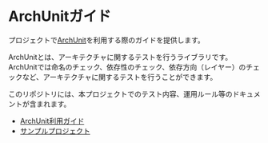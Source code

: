 # ArchUnitガイド

プロジェクトで[ArchUnit](https://www.archunit.org/)を利用する際のガイドを提供します。

ArchUnitとは、アーキテクチャに関するテストを行うライブラリです。
ArchUnitでは命名のチェック、依存性のチェック、依存方向（レイヤー）のチェックなど、アーキテクチャに関するテストを行うことができます。

このリポジトリには、本プロジェクトでのテスト内容、運用ルール等のドキュメントが含まれます。

- [ArchUnit利用ガイド](./docs/README.md)
- [サンプルプロジェクト](https://github.com/Fintan-contents/nablarch-system-development-guide/tree/master/%E3%82%B5%E3%83%B3%E3%83%97%E3%83%AB%E3%83%97%E3%83%AD%E3%82%B8%E3%82%A7%E3%82%AF%E3%83%88/%E3%82%BD%E3%83%BC%E3%82%B9%E3%82%B3%E3%83%BC%E3%83%89/proman-project)